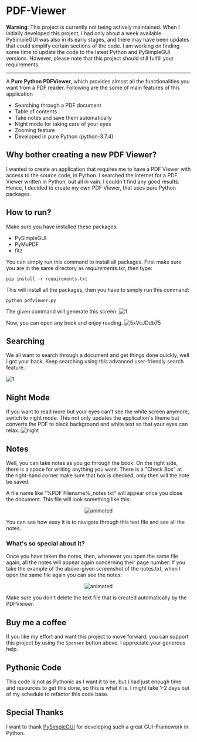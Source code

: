  # PDF-Viewer
**Warning**: This project is currently not being actively maintained. When I initially developed this project, I had only about a week available. PySimpleGUI was also in its early stages, and there may have been updates that could simplify certain sections of the code. I am working on finding some time to update the code to the latest Python and PySimpleGUI versions. However, please note that this project should still fulfill your requirements.
<hr style="hieght: 0.05em">
A <b>Pure Python PDFViewer</b>, which provides almost all the functionalities you want from a PDF reader. Following are the some of main features of this application

- Searching through a PDF document
- Table of contents
- Take notes and save them automatically
- Night mode for taking care of your eyes
- Zooming feature
- Developed in pure Python (python-3.7.4)

## Why bother creating a new PDF Viewer?
I wanted to create an application that requires me to have a PDF Viewer with access to the source code, in Python. I searched the internet for a PDF Viewer written in Python, but all in vain. I couldn't find any good results.
Hence, I decided to create my own PDF Viewer, that uses pure Python packages.

## How to run?
Make sure you have installed these packages:

- PySimpleGUI
- PyMuPDF
- fitz

You can simply run this command to install all packages. First make sure you are in the same directory as *requirements.txt*, then type:

`pip install -r requirements.txt`

This will install all the packages, then you have to simply run this command:

`python pdfviewer.py`

The given command will generate this screen:
![1](https://user-images.githubusercontent.com/49767636/101292187-c08cbf80-382f-11eb-9f8b-65e32dab0a48.jpg)

Now, you can open any book and enjoy reading.
![5xVcJDdb75](https://user-images.githubusercontent.com/49767636/101292582-3abe4380-3832-11eb-86e5-0f85c80c4c72.gif)

## Searching
We all want to search through a document and get things done quickly, well I got your back. Keep searching using this advanced user-friendly search feature.

![1](https://user-images.githubusercontent.com/49767636/101292458-5ffe8200-3831-11eb-8873-71056c39d2e0.gif)

## Night Mode
If you want to read more but your eyes can't see the white screen anymore, switch to night mode. This not only updates the application's theme  but converts the PDF to black background and white text so that your eyes can relax.
![night](https://user-images.githubusercontent.com/49767636/101292512-b966b100-3831-11eb-8ed5-8ab291b6b645.jpg)

## Notes
Well, you can take notes as you go through the book. On the right side, there is a space for writing anything you want. There is a "Check Box" at the right-hand corner make sure that box is checked, only then will the note be saved.

A file name like "%PDF Filename%_notes.txt" will appear once you close the document. This file will look something like this:
<p align="center">
  <img src="https://user-images.githubusercontent.com/49767636/101292682-e10a4900-3832-11eb-9b54-c63708c7c1d6.jpg" alt="animated" />
</p>

You can see how easy it is to navigate through this text file and see all the notes.

### What's so special about it?
Once you have taken the notes, then, whenever you open the same file again, all the notes will appear again concerning their page number. If you take the example of the above-given screenshot of the notes.txt, when I open the same file again you can see the notes:
<p align="center">
  <img src="https://user-images.githubusercontent.com/49767636/101292715-0d25ca00-3833-11eb-815c-1d4f73cd271f.jpg" alt="animated" />
</p>

Make sure you don't delete the text file that is created automatically by the PDFViewer.

## Buy me a coffee
If you like my effort and want this project to move forward, you can support this project by using the `Sponsor` button above. I appreciate your generous help.

## Pythonic Code
This code is not as Pythonic as I want it to be, but I had just enough time and resources to get this done, so this is what it is. I might take 1-2 days out of my schedule to refactor this code base.

## Special Thanks
I want to thank [PySimpleGUI](https://github.com/PySimpleGUI/PySimpleGUI) for developing such a great GUI-Framework in Python.
